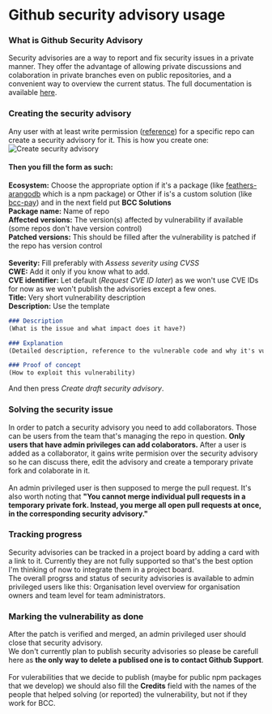 # Github security advisory usage
### What is Github Security Advisory
Security advisories are a way to report and fix security issues in a private manner. They offer the advantage of allowing private discussions and colaboration in private branches even on public repositories, and a convenient way to overview the current status. The full documentation is available [here](https://docs.github.com/en/code-security).

### Creating the security advisory
Any user with at least write permission ([reference](https://docs.github.com/en/code-security/security-advisories/permission-levels-for-security-advisories)) for a specific repo can create a security advisory for it. This is how you create one:
![Create security advisory](./create-advisory.png)

#### Then you fill the form as such:<br>
**Ecosystem:** Choose the appropriate option if it's a package (like [feathers-arangodb](https://github.com/bcc-code/feathers-arangodb) which is a npm package) or Other if is's a custom solution (like [bcc-pay](https://github.com/bcc-code/bcc-pay)) and in the next field put **BCC Solutions**<br>
**Package name:** Name of repo<br>
**Affected versions:** The version(s) affected by vulnerability if available (some repos don't have version control)<br>
**Patched versions:** This should be filled after the vulnerability is patched if the repo has version control<br>
<br>
**Severity:** Fill preferably with *Assess severity using CVSS*<br>
**CWE:** Add it only if you know what to add.<br>
**CVE identifier:** Let default (*Request CVE ID later*) as we won't use CVE IDs for now as we won't publish the advisories except a few ones.<br>
**Title:** Very short vulnerability description<br>
**Description:** Use the template<br>
```markdown
### Description
(What is the issue and what impact does it have?)

### Explanation
(Detailed description, reference to the vulnerable code and why it's vulnerable.)

### Proof of concept
(How to exploit this vulnerability)
```
And then press *Create draft security advisory*.

### Solving the security issue
In order to patch a security advisory you need to add collaborators. Those can be users from the team that's managing the repo in question. **Only users that have admin privileges can add colaborators.** After a user is added as a collaborator, it gains write permision over the security advisory so he can discuss there, edit the advisory and create a temporary private fork and colaborate in it.<br><br>
An admin privileged user is then supposed to merge the pull request. 
It's also worth noting that **"You cannot merge individual pull requests in a temporary private fork. Instead, you merge all open pull requests at once, in the corresponding security advisory."** 

### Tracking progress
Security advisories can be tracked in a project board by adding a card with a link to it. Currently they are not fully supported so that's the best option I'm thinking of now to integrate them in a project board.<br>
The overall progrss and status of security advisories is available to admin privileged users like this: Organisation level overview for organisation owners and team level for team administrators.

### Marking the vulnerability as done
After the patch is verified and merged, an admin privileged user should close that security advisory.<br>
We don't currently plan to publish security advisories so please be carefull here as **the only way to delete a publised one is to contact Github Support**.<br><br>
For vulerabilities that we decide to publish (maybe for public npm packages that we develop) we should also fill the **Credits** field with the names of the people that helped solving (or reported) the vulnerability, but not if they work for BCC.
